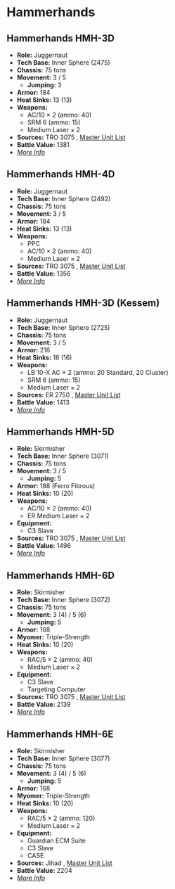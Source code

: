 # Hammerhands 

## Hammerhands HMH-3D 

- **Role:** Juggernaut 
- **Tech Base:** Inner Sphere (2475) 
- **Chassis:** 75 tons 
- **Movement:** 3 / 5 
  - **Jumping:** 3 
- **Armor:** 184 
- **Heat Sinks:** 13 (13) 
- **Weapons:** 
  - AC/10 × 2 (ammo: 40) 
  - SRM 6 (ammo: 15) 
  - Medium Laser × 2 
- **Sources:** TRO 3075 , [Master Unit List](http://masterunitlist.info/Unit/Details/1369/hammerhands-hmh-3d) 
- **Battle Value:** 1381 
- [*More Info*](hammerhands/hammerhands_hmh-3d.md) 

## Hammerhands HMH-4D 

- **Role:** Juggernaut 
- **Tech Base:** Inner Sphere (2492) 
- **Chassis:** 75 tons 
- **Movement:** 3 / 5 
- **Armor:** 184 
- **Heat Sinks:** 13 (13) 
- **Weapons:** 
  - PPC 
  - AC/10 × 2 (ammo: 40) 
  - Medium Laser × 2 
- **Sources:** TRO 3075 , [Master Unit List](http://masterunitlist.info/Unit/Details/1370/hammerhands-hmh-4d) 
- **Battle Value:** 1356 
- [*More Info*](hammerhands/hammerhands_hmh-4d.md) 

## Hammerhands HMH-3D (Kessem) 

- **Role:** Juggernaut 
- **Tech Base:** Inner Sphere (2725) 
- **Chassis:** 75 tons 
- **Movement:** 3 / 5 
- **Armor:** 216 
- **Heat Sinks:** 16 (16) 
- **Weapons:** 
  - LB 10-X AC × 2 (ammo: 20 Standard, 20 Cluster) 
  - SRM 6 (ammo: 15) 
  - Medium Laser × 2 
- **Sources:** ER 2750 , [Master Unit List](http://masterunitlist.info/Unit/Details/5863/hammerhands-hmh-3d-kessem) 
- **Battle Value:** 1413 
- [*More Info*](hammerhands/hammerhands_hmh-3d_kessem.md) 

## Hammerhands HMH-5D 

- **Role:** Skirmisher 
- **Tech Base:** Inner Sphere (3071) 
- **Chassis:** 75 tons 
- **Movement:** 3 / 5 
  - **Jumping:** 5 
- **Armor:** 188 (Ferro Fibrous) 
- **Heat Sinks:** 10 (20) 
- **Weapons:** 
  - AC/10 × 2 (ammo: 40) 
  - ER Medium Laser × 2 
- **Equipment:** 
  - C3 Slave 
- **Sources:** TRO 3075 , [Master Unit List](http://masterunitlist.info/Unit/Details/1371/hammerhands-hmh-5d) 
- **Battle Value:** 1496 
- [*More Info*](hammerhands/hammerhands_hmh-5d.md) 

## Hammerhands HMH-6D 

- **Role:** Skirmisher 
- **Tech Base:** Inner Sphere (3072) 
- **Chassis:** 75 tons 
- **Movement:** 3 (4) / 5 (6) 
  - **Jumping:** 5 
- **Armor:** 168 
- **Myomer:** Triple-Strength 
- **Heat Sinks:** 10 (20) 
- **Weapons:** 
  - RAC/5 × 2 (ammo: 40) 
  - Medium Laser × 2 
- **Equipment:** 
  - C3 Slave 
  - Targeting Computer 
- **Sources:** TRO 3075 , [Master Unit List](http://masterunitlist.info/Unit/Details/1372/hammerhands-hmh-6d) 
- **Battle Value:** 2139 
- [*More Info*](hammerhands/hammerhands_hmh-6d.md) 

## Hammerhands HMH-6E 

- **Role:** Skirmisher 
- **Tech Base:** Inner Sphere (3077) 
- **Chassis:** 75 tons 
- **Movement:** 3 (4) / 5 (6) 
  - **Jumping:** 5 
- **Armor:** 168 
- **Myomer:** Triple-Strength 
- **Heat Sinks:** 10 (20) 
- **Weapons:** 
  - RAC/5 × 2 (ammo: 120) 
  - Medium Laser × 2 
- **Equipment:** 
  - Guardian ECM Suite 
  - C3 Slave 
  - CASE 
- **Sources:** Jihad , [Master Unit List](http://masterunitlist.info/Unit/Details/1373/hammerhands-hmh-6e) 
- **Battle Value:** 2204 
- [*More Info*](hammerhands/hammerhands_hmh-6e.md) 

